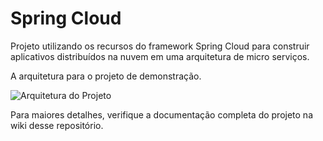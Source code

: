 # Spring Cloud
Projeto utilizando os recursos do framework Spring Cloud para construir aplicativos distribuídos na nuvem em uma arquitetura de micro serviços. 

A arquitetura para o projeto de demonstração.

![Arquitetura do Projeto](https://github.com/wwenceslau/spring-cloud/blob/master/docs/Spring%20Cloud.png)

Para maiores detalhes, verifique a documentação completa do projeto na wiki desse repositório.
